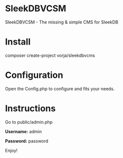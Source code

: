 # SleekDBVCSM
 SleekDBVCSM - The missing & simple CMS for SleekDB
 
# Install
composer create-project vorja/sleekdbvcms

# Configuration

Open the Config.php to configure and fits your needs.

# Instructions
Go to public/admin.php

**Username:** admin

**Password:** password

Enjoy!
